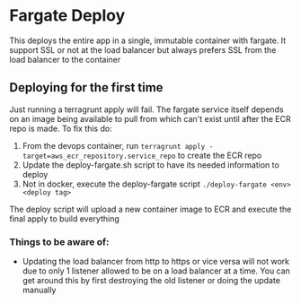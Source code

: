 # Fargate Deploy

This deploys the entire app in a single, immutable container with fargate. It support SSL or not at the load balancer but always prefers SSL from the load balancer to the container

## Deploying for the first time

Just running a terragrunt apply will fail. The fargate service itself depends on an image being available to pull from which can't exist until after the ECR repo is made. To fix this do:
1. From the devops container, run `terragrunt apply -target=aws_ecr_repository.service_repo` to create the ECR repo
1. Update the deploy-fargate.sh script to have its needed information to deploy
1. Not in docker, execute the deploy-fargate script `./deploy-fargate <env> <deploy tag>`

The deploy script will upload a new container image to ECR and execute the final apply to build everything

### Things to be aware of:
- Updating the load balancer from http to https or vice versa will not work due to only 1 listener allowed to be on a load balancer at a time. You can get around this by first destroying the old listener or doing the update manually